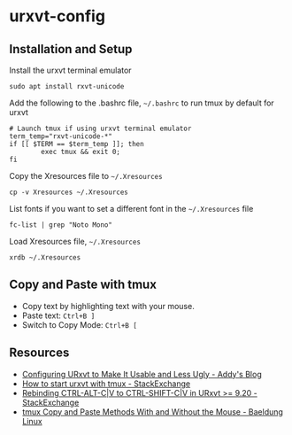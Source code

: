 # urxvt-config

## Installation and Setup 
Install the urxvt terminal emulator
```
sudo apt install rxvt-unicode
```

Add the following to the .bashrc file, `~/.bashrc` to run tmux by default for urxvt
```
# Launch tmux if using urxvt terminal emulator
term_temp="rxvt-unicode-*"
if [[ $TERM == $term_temp ]]; then
        exec tmux && exit 0;
fi
```

Copy the Xresources file to `~/.Xresources`
```
cp -v Xresources ~/.Xresources
```

List fonts if you want to set a different font in the `~/.Xresources` file
```
fc-list | grep "Noto Mono"
```

Load Xresources file, `~/.Xresources`
```
xrdb ~/.Xresources
```

## Copy and Paste with tmux
- Copy text by highlighting text with your mouse.
- Paste text: `Ctrl+B ]`
- Switch to Copy Mode: `Ctrl+B [`

## Resources
- [Configuring URxvt to Make It Usable and Less Ugly - Addy's Blog](https://addy-dclxvi.github.io/post/configuring-urxvt/)
- [How to start urxvt with tmux - StackExchange](https://superuser.com/questions/1519805/how-to-start-urxvt-with-tmux)
- [Rebinding CTRL-ALT-C|V to CTRL-SHIFT-C|V in URxvt >= 9.20 - StackExchange](https://unix.stackexchange.com/questions/294337/rebinding-ctrl-alt-cv-to-ctrl-shift-cv-in-urxvt-9-20)
- [tmux Copy and Paste Methods With and Without the Mouse - Baeldung Linux](https://www.baeldung.com/linux/tmux-copy-paste-keyboard-mouse)
